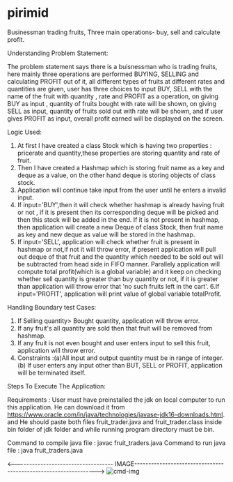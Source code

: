 # pirimid
 Businessman trading fruits, Three main operations- buy, sell and calculate profit.

Understanding Problem Statement:

The problem statement says there is a buisnessman who is  trading fruits, here mainly three operations are performed 
BUYING, SELLING and calculating PROFIT out of it, all different types of fruits at different rates and quantities 
are given, user has three choices to input BUY, SELL with the name of the fruit with quantity , rate  and PROFIT 
as a operation, on giving BUY as input , quantity of fruits bought with rate will be shown, on giving SELL as input, 
quantity of fruits sold out with rate will be shown, and if user gives PROFIT as input, overall profit earned will be 
displayed on the screen.

Logic Used:

1. At first I have created a class Stock which is having two properties : pricerate and quantity,these properties are storing 
quantity and rate of fruit.
2. Then I have created a Hashmap<fruit-cart> which is storing fruit name as a key and deque as a value, on the other hand deque is storing
objects of class stock.
3. Application will continue take input from the user until he enters a invalid input.
4. If input='BUY',then it will check whether hashmap is already having fruit or not , if it is present then its corresponding 
deque<stock> will be picked and then this stock will be added in the end. If it is not present in hashmap, then application will 
create a new Deque of class Stock, then fruit name as key and new deque as value will be stored in the hashmap.
5. If input='SELL', application will check whether fruit is present in hashmap<fruit-cart> or not,if not it will throw error, if present
application will pull out deque of that fruit and the quantity which needed to be sold out will be subtracted from head side in FIFO manner.
Parallely application will compute total profit(which is a global variable) and it keep on checking whether sell quantity is greater than 
buy quantity or not, if it is greater than application will throw error that 'no such fruits left in the cart'.
6.If input='PROFIT', application will print value of global variable totalProfit.

Handling Boundary test Cases:

1. If Selling quantity> Bought quantity, application will throw error.
2. If any fruit's all quantity are sold then that fruit will be removed from hashmap<fruit-cart>.
3. If any fruit is not even bought and user enters input to sell this fruit, application will throw error.
4. Constraints :(a)All input and output quantity must be in range of integer.(b) If user enters any input other than BUT, SELL or PROFIT, 
application will be terminated itself.

Steps To Execute The Application: 

Requirements : User must have preinstalled the jdk on local computer to run this application. He can download it from 
https://www.oracle.com/in/java/technologies/javase-jdk16-downloads.html. and He should paste both files fruit_trader.java 
and fruit_trader.class inside bin folder of jdk folder and while running program directory must be bin.

Command to compile java file : javac fruit_traders.java
Command to run java file : java fruit_traders.java

<----------------------------------- IMAGE---------------------------------------------------------------->
![cmd-img](https://user-images.githubusercontent.com/74998700/130309009-3a2ed961-4e83-446a-b244-87baa8862bfa.PNG)

 
